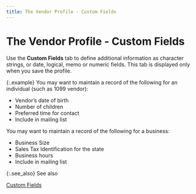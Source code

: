 ```yaml
---
title: The Vendor Profile - Custom Fields
---
```


# The Vendor Profile - Custom Fields


Use the **Custom Fields** tab to  define additional information as character strings, or date, logical,  memo or numeric fields. This tab is displayed only when you save the profile.


{:.example}
You may want to  maintain a record of the following for an individual (such as 1099 vendor):

- Vendor’s date of  birth
- Number of children
- Preferred time  for contact
- Include in mailing  list



You may want to maintain a record of the following for a business:

- Business Size
- Sales Tax Identification  for the state
- Business hours
- Include in mailing  list


{:.see_also}
See also


[Custom  Fields]({{site.sc_chm}}/options/miscellaneous-set-up/custom-fields/custom_fields_setupco.html)
